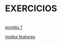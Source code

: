 # EXERCICIOS

<br>
<a href="https://gabrieel-marques-do-nascimento.github.io/EXERCICIOS-html-css/Modulo 4/cap 23/projeto 1/index.html">projeto 1<a/>


 
<a href="https://gabrieel-marques-do-nascimento.github.io/EXERCICIOS-html-css/Modulo%204/cap%2025%20telas/midea%20features/mq002.html"  id= " " >midea features</a> 